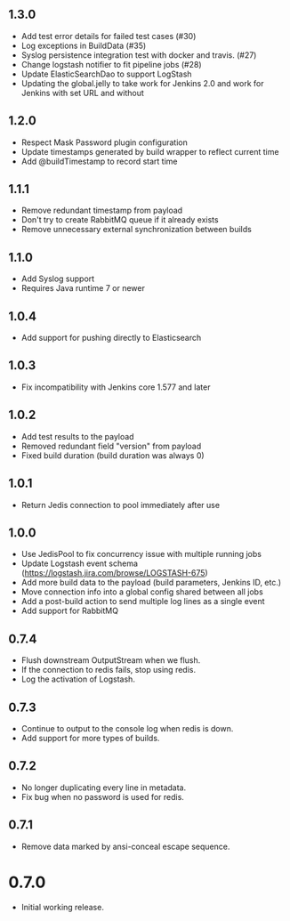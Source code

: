 1.3.0
-----
* Add test error details for failed test cases (#30)
* Log exceptions in BuildData (#35)
* Syslog persistence integration test with docker and travis. (#27)
* Change logstash notifier to fit pipeline jobs (#28)
* Update ElasticSearchDao to support LogStash
* Updating the global.jelly to take work for Jenkins 2.0 and work for Jenkins with set URL and without

1.2.0
-----
* Respect Mask Password plugin configuration
* Update timestamps generated by build wrapper to reflect current time
* Add @buildTimestamp to record start time

1.1.1
-----
* Remove redundant timestamp from payload
* Don't try to create RabbitMQ queue if it already exists
* Remove unnecessary external synchronization between builds

1.1.0
-----
* Add Syslog support
* Requires Java runtime 7 or newer

1.0.4
-----
* Add support for pushing directly to Elasticsearch

1.0.3
-----
* Fix incompatibility with Jenkins core 1.577 and later

1.0.2
-----
* Add test results to the payload
* Removed redundant field "version" from payload
* Fixed build duration (build duration was always 0)

1.0.1
-----
* Return Jedis connection to pool immediately after use

1.0.0
-----
* Use JedisPool to fix concurrency issue with multiple running jobs
* Update Logstash event schema (https://logstash.jira.com/browse/LOGSTASH-675)
* Add more build data to the payload (build parameters, Jenkins ID, etc.)
* Move connection info into a global config shared between all jobs
* Add a post-build action to send multiple log lines as a single event
* Add support for RabbitMQ

0.7.4
-----

* Flush downstream OutputStream when we flush.
* If the connection to redis fails, stop using redis.
* Log the activation of Logstash.

0.7.3
-----

* Continue to output to the console log when redis is down.
* Add support for more types of builds.

0.7.2
-----

* No longer duplicating every line in metadata.
* Fix bug when no password is used for redis.

0.7.1
-----

* Remove data marked by ansi-conceal escape sequence.

0.7.0
=====

* Initial working release.
